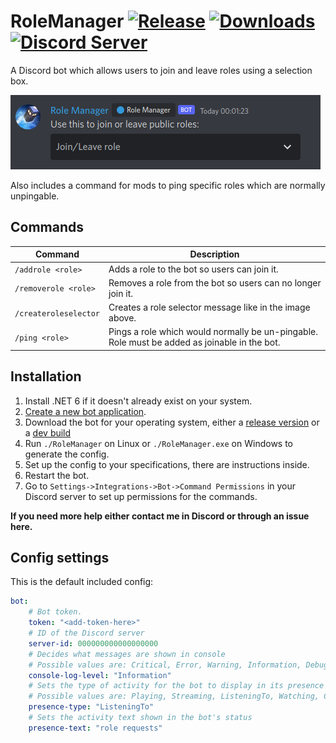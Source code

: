 # RoleManager [![Release](https://img.shields.io/github/release/KarlofDuty/RoleManager.svg)](https://github.com/KarlOfDuty/RoleManager/releases) [![Downloads](https://img.shields.io/github/downloads/KarlOfDuty/RoleManager/total.svg)](https://github.com/KarlOfDuty/RoleManager/releases) [![Discord Server](https://img.shields.io/discord/430468637183442945.svg?label=discord)](https://discord.gg/C5qMvkj)

A Discord bot which allows users to join and leave roles using a selection box.

![Image showing a Discord selection box](docs/img/selectionBox.png)

Also includes a command for mods to ping specific roles which are normally unpingable.

## Commands
| Command               | Description                                                                                  |
|-----------------------|----------------------------------------------------------------------------------------------|
| `/addrole <role>`     | Adds a role to the bot so users can join it.                                                 |
| `/removerole <role>`  | Removes a role from the bot so users can no longer join it.                                  |
| `/createroleselector` | Creates a role selector message like in the image above.                                     |
| `/ping <role>`        | Pings a role which would normally be un-pingable. Role must be added as joinable in the bot. |

## Installation

1. Install .NET 6 if it doesn't already exist on your system.
2. [Create a new bot application](docs/CreateBot.md).
3. Download the bot for your operating system, either a [release version](https://github.com/KarlOfDuty/RoleManager/releases) or a [dev build](https://jenkins.karlofduty.com/blue/organizations/jenkins/RoleManager/activity)
4. Run `./RoleManager` on Linux or `./RoleManager.exe` on Windows to generate the config.
5. Set up the config to your specifications, there are instructions inside.
6. Restart the bot.
7. Go to `Settings->Integrations->Bot->Command Permissions` in your Discord server to set up permissions for the commands.

**If you need more help either contact me in Discord or through an issue here.**

## Config settings

This is the default included config:
```yaml
bot:
    # Bot token.
    token: "<add-token-here>"
    # ID of the Discord server
    server-id: 000000000000000000
    # Decides what messages are shown in console
    # Possible values are: Critical, Error, Warning, Information, Debug.
    console-log-level: "Information"
    # Sets the type of activity for the bot to display in its presence status
    # Possible values are: Playing, Streaming, ListeningTo, Watching, Competing
    presence-type: "ListeningTo"
    # Sets the activity text shown in the bot's status
    presence-text: "role requests"
```

